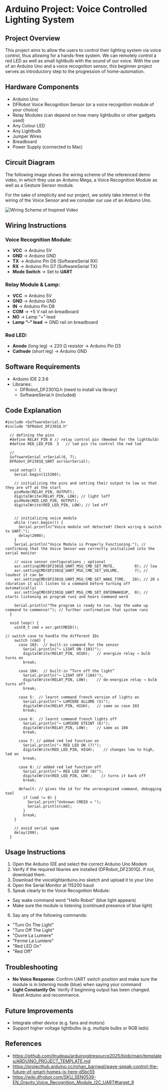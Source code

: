 # Arduino Project: Voice Controlled Lighting System

## Project Overview

This project aims to allow the users to control their lighting system via voice control, thus allowing for a hands-free system. We can remotely control a red LED as well as small lightbulb with the sound of our voice. With the use of an Arduino Uno and a voice recognition sensor, this beginner project serves as introductory step to the progression of home-automation. 

## Hardware Components

- Arduino Uno
- DFRobot Voice Recognition Sensor (or a voice recognition module of your choice)
- Relay Modules (can depend on how many lightbulbs or other gadgets used)
- Any Colour LED
- Any Lightbulb
- Jumper Wires
- Breadboard
- Power Supply (connected to Mac)

## Circuit Diagram

The following image shows the wiring scheme of the referenced demo video, in which they use an Arduino Mega, a Voice Recognition Module as well as a Gesture Sensor module. 

For the sake of simplicity and our project, we solely take interest in the wiring of the Voice Sensor and we consider our use of an Arduino Uno.

![Wiring Scheme of Inspired Video](./images/wiring-scheme.png)

## Wiring Instructions

### Voice Recognition Module:
- **VCC** → Arduino 5V  
- **GND** → Arduino GND  
- **TX**  → Arduino Pin D6 (SoftwareSerial RX)  
- **RX**  → Arduino Pin D7 (SoftwareSerial TX)  
- **Mode Switch** → Set to **UART**

### Relay Module & Lamp:
- **VCC** → Arduino 5V  
- **GND** → Arduino GND  
- **IN**  → Arduino Pin D8  
- **COM** → +5 V rail on breadboard  
- **NO**  → Lamp “+” lead  
- **Lamp “–” lead** → GND rail on breadboard  

### Red LED:
- **Anode** (long leg) → 220 Ω resistor → Arduino Pin D3  
- **Cathode** (short leg) → Arduino GND  

## Software Requirements

- Arduino IDE 2.3.6
- Libraries:
  - DFRobot_DF2301Q.h (need to install via library)
  - SoftwareSerial.h (included)

## Code Explanation

```arduino
#include <SoftwareSerial.h>
#include "DFRobot_DF2301Q.h"

  // defining the pins
  #define RELAY_PIN 8 // relay control pin (Needed for the lightbulb)
  #define RED_LED_PIN  3   // led pin (to control the red led 

  // 
  SoftwareSerial vrSerial(6, 7);
  DFRobot_DF2301Q_UART asr(&vrSerial);

  void setup() {
    Serial.begin(115200);

    // initializing the pins and setting their output to low so that they are off at the start
    pinMode(RELAY_PIN, OUTPUT); 
    digitalWrite(RELAY_PIN, LOW); // light loff
    pinMode(RED_LED_PIN, OUTPUT);
    digitalWrite(RED_LED_PIN, LOW); // led off


    // initializing voice module
    while (!asr.begin()) {
      Serial.println("Voice module not detected! Check wiring & switch to UART.");
      delay(2000);
    }
    Serial.println("Voice Module is Properly Functioning."); // confirming that the Voice Sensor was correctly initialized into the serial monitor

    // voice sensor configurations ; optional
    asr.settingCMD(DF2301Q_UART_MSG_CMD_SET_MUTE,         0); // low
    asr.settingCMD(DF2301Q_UART_MSG_CMD_SET_VOLUME,       7); // loudest it can be
    asr.settingCMD(DF2301Q_UART_MSG_CMD_SET_WAKE_TIME,   20); // 20 s (duration it will listen to a command before turning off automatically)
    asr.settingCMD(DF2301Q_UART_MSG_CMD_SET_ENTERWAKEUP,  0); // starts listening as program runs and hears command word

    Serial.println("The program is ready to run. Say the wake up command to commence!"); // further confirmation that system runs
  }

  void loop() {
    uint8_t cmd = asr.getCMDID();

// switch case to handle the different IDs
    switch (cmd) {
      case 103:  // built-in command for the sensor
        Serial.println("→ LIGHT ON (103)");
        digitalWrite(RELAY_PIN, HIGH);   // energize relay → bulb turns on
        break;

      case 104:  // built-in “Turn off the light”
        Serial.println("→ LIGHT OFF (104)");
        digitalWrite(RELAY_PIN, LOW);    // de-energize relay → bulb turns off
        break;

      case 5:  // learnt command french version of lights on
        Serial.println("→ LUMIERE ALLUME (5)");
        digitalWrite(RELAY_PIN, HIGH);   // same as case 103
        break;

      case 6:  // learnt command french lights off
        Serial.println("→ LUMIERE ETEINT (6)");
        digitalWrite(RELAY_PIN, LOW);    // same as 104
        break;
      
      case 7: // added red led function on
        Serial.println("→ RED LED ON (7)");
        digitalWrite(RED_LED_PIN, HIGH);    // changes low to high, led on 
        break;

      case 8: // added red led function off
        Serial.println("→ RED LED OFF (8)");
        digitalWrite(RED_LED_PIN, LOW);    // turns it back off
        break;

      default: // gives the id for the unrecognized command, debugging tool
        if (cmd != 0) {
          Serial.print("Unknown CMDID = ");
          Serial.println(cmd);
        }
        break;
    }

    // avoid serial spam
    delay(200);
  }
```

## Usage Instructions

1. Open the Arduino IDE and select the correct Arduino Uno Modem
2. Verify if the required libaries are installed (DFRobot_DF2301Q). If not, download them.
3. Download the voicelightarduino.ino sketch and upload it to your Uno 
4. Open the Serial Monitor at 115200 baud
5. Speak clearly to the Voice Recognition Module:
  - Say wake command word "Hello Robot" (blue light appears)
  - Make sure the module is listening (continued presence of blue light)
6. Say any of the following commands:
  - "Turn On The Light" 
  - "Turn Off The Light"
  - "Ouvre La Lumiere"  
  - "Ferme La Lumiere"
  - "Red LED On"  
  - "Red Off"
    
## Troubleshooting

- **No Voice Response**: Confirm UART switch position and make sure the module is in listening mode (blue) when saying your command
- **Light Constantly On**: Verify if beginning output has been changed. Reset Arduino and recommence.

## Future Improvements

- Integrate other device (e.g. fans and motors)
- Support higher voltage lightbulbs (e.g. multiple bulbs or RGB leds)

## References

- https://github.com/jtrudeau/arduinogitresource2025/blob/main/templates/ARDUINO_PROJECT_TEMPLATE.md
- https://projecthub.arduino.cc/rohan_barnwal/wave-speak-control-the-future-of-smart-homes-is-here-d5bc55
- https://wiki.dfrobot.com/SKU_SEN0539-EN_Gravity_Voice_Recognition_Module_I2C_UART#target_9
